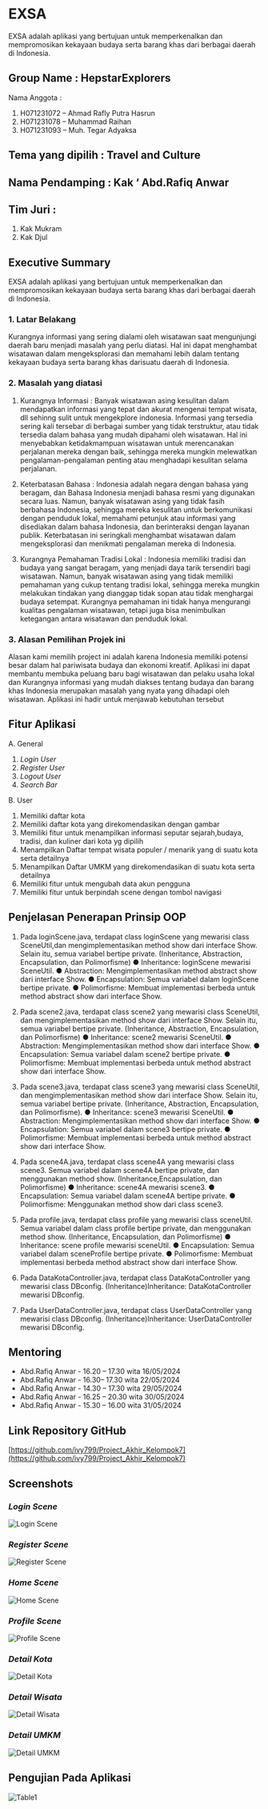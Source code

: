 # EXSA

EXSA adalah aplikasi yang bertujuan untuk memperkenalkan dan mempromosikan kekayaan budaya serta barang khas dari berbagai daerah di Indonesia. 

## Group Name : HepstarExplorers
Nama Anggota :

1. H071231072 – Ahmad Rafly Putra Hasrun
2. H071231078 – Muhammad Raihan
3. H071231093 – Muh. Tegar Adyaksa

## Tema yang dipilih : Travel and Culture
## Nama Pendamping :  Kak ‘ Abd.Rafiq Anwar
## Tim Juri :

  1.  Kak Mukram
  2.  Kak Djul

## Executive Summary
EXSA adalah aplikasi yang bertujuan untuk memperkenalkan dan mempromosikan kekayaan budaya serta barang khas dari berbagai daerah di Indonesia. 

### 1. Latar Belakang
Kurangnya informasi yang sering dialami oleh wisatawan saat mengunjungi daerah baru menjadi masalah yang perlu diatasi. Hal ini dapat menghambat wisatawan dalam mengeksplorasi dan memahami lebih dalam tentang kekayaan budaya serta barang khas darisuatu daerah di Indonesia.


### 2. Masalah yang diatasi
1. Kurangnya Informasi : 
    Banyak wisatawan asing kesulitan dalam mendapatkan informasi yang tepat dan akurat mengenai tempat wisata, dll sehinng sulit untuk mengekplore indonesia. Informasi yang tersedia sering kali tersebar di berbagai sumber yang tidak terstruktur, atau tidak tersedia dalam bahasa yang mudah dipahami oleh wisatawan. Hal ini menyebabkan ketidakmampuan wisatawan untuk merencanakan perjalanan mereka dengan baik, sehingga mereka mungkin melewatkan pengalaman-pengalaman penting atau menghadapi kesulitan selama perjalanan.


2. Keterbatasan Bahasa : 
    Indonesia adalah negara dengan bahasa yang beragam, dan Bahasa Indonesia menjadi bahasa resmi yang digunakan secara luas. Namun, banyak wisatawan asing yang tidak fasih berbahasa Indonesia, sehingga mereka kesulitan untuk berkomunikasi dengan penduduk lokal, memahami petunjuk atau informasi yang disediakan dalam bahasa Indonesia, dan berinteraksi dengan layanan publik. Keterbatasan ini seringkali menghambat wisatawan dalam mengeksplorasi dan menikmati pengalaman mereka di Indonesia.



3. Kurangnya Pemahaman Tradisi Lokal : 
    Indonesia memiliki tradisi dan budaya yang sangat beragam, yang menjadi daya tarik tersendiri bagi wisatawan. Namun, banyak wisatawan asing yang tidak memiliki pemahaman yang cukup tentang tradisi lokal, sehingga mereka mungkin melakukan tindakan yang dianggap tidak sopan atau tidak menghargai budaya setempat. Kurangnya pemahaman ini tidak hanya mengurangi kualitas pengalaman wisatawan, tetapi juga bisa menimbulkan ketegangan antara wisatawan dan penduduk lokal.


### 3. Alasan Pemilihan Projek ini
Alasan kami memilih project ini adalah karena Indonesia memiliki potensi besar dalam hal pariwisata budaya dan ekonomi kreatif. Aplikasi ini dapat membantu membuka peluang baru bagi wisatawan dan pelaku usaha lokal dan Kurangnya informasi yang mudah diakses tentang budaya dan barang khas Indonesia merupakan masalah yang nyata yang dihadapi oleh wisatawan. Aplikasi ini hadir untuk menjawab kebutuhan tersebut

## Fitur Aplikasi
A. General
  1. *Login User*
  2. *Register User*
  3. *Logout User*
  4. *Search Bar*

B. User
  1. Memiliki daftar kota 
  2. Memiliki daftar kota yang direkomendasikan dengan gambar
  3. Memiliki fitur untuk menampilkan informasi seputar sejarah,budaya, tradisi, dan kuliner dari kota yg dipilih
  4. Menampilkan Daftar tempat wisata populer / menarik yang di suatu kota serta detailnya
  5. Menampilkan Daftar UMKM yang direkomendasikan di suatu kota serta detailnya
  6. Memiliki fitur untuk mengubah data akun pengguna
  7. Memiliki fitur untuk berpindah scene dengan tombol navigasi

## Penjelasan Penerapan Prinsip OOP
1. Pada loginScene.java, terdapat class loginScene yang mewarisi class SceneUtil,dan mengimplementasikan method show dari interface Show. Selain itu, semua variabel bertipe private. (Inheritance, Abstraction, Encapsulation, dan Polimorfisme)
    ● Inheritance: loginScene mewarisi SceneUtil.
    ● Abstraction: Mengimplementasikan method abstract show dari interface Show.
    ● Encapsulation: Semua variabel dalam loginScene bertipe private.
    ● Polimorfisme: Membuat implementasi berbeda untuk method abstract show dari interface Show.


2. Pada scene2.java, terdapat class scene2 yang mewarisi class SceneUtil, dan mengimplementasikan method show dari interface Show. Selain itu, semua variabel bertipe private. (Inheritance, Abstraction, Encapsulation, dan Polimorfisme)
    ● Inheritance: scene2 mewarisi SceneUtil.
    ● Abstraction: Mengimplementasikan method show dari interface Show.
    ● Encapsulation: Semua variabel dalam scene2 bertipe private.
    ● Polimorfisme: Membuat implementasi berbeda untuk method abstract show dari interface Show.


3. Pada scene3.java, terdapat class scene3 yang mewarisi class SceneUtil, dan mengimplementasikan method show dari interface Show. Selain itu, semua variabel bertipe private. (Inheritance, Abstraction, Encapsulation, dan Polimorfisme).
    ● Inheritance: scene3 mewarisi SceneUtil.
    ● Abstraction: Mengimplementasikan method show dari interface Show.
    ● Encapsulation: Semua variabel dalam scene3 bertipe private.
    ● Polimorfisme: Membuat implementasi berbeda untuk method abstract show dari interface Show.


4. Pada scene4A.java, terdapat class scene4A yang mewarisi class scene3. Semua variabel dalam scene4A bertipe private, dan menggunakan method show. (Inheritance,Encapsulation, dan Polimorfisme)
    ● Inheritance: scene4A mewarisi scene3.
    ● Encapsulation: Semua variabel dalam scene4A bertipe private.
    ● Polimorfisme: Menggunakan method show dari class scene3.


5. Pada profile.java, terdapat class profile yang mewarisi class sceneUtil. Semua variabel dalam class profile bertipe private, dan menggunakan method show. (Inheritance, Encapsulation, dan Polimorfisme)
    ● Inheritance: scene profile mewarisi sceneUtil.
    ● Encapsulation: Semua variabel dalam sceneProfile bertipe private.
    ● Polimorfisme: Membuat implementasi berbeda method abstract show dari interface Show.

6. Pada DataKotaController.java, terdapat class DataKotaController yang mewarisi class DBconfig. (Inheritance)Inheritance: DataKotaController mewarisi DBconfig.

7. Pada UserDataController.java, terdapat class UserDataController yang mewarisi class DBconfig. (Inheritance)Inheritance: UserDataController mewarisi DBconfig.

## Mentoring
- Abd.Rafiq Anwar - 16.20 – 17.30 wita 16/05/2024
- Abd.Rafiq Anwar - 16.30– 17.30 wita 22/05/2024
- Abd.Rafiq Anwar - 14.30 – 17.30 wita 29/05/2024
- Abd.Rafiq Anwar - 16.25 – 20.30 wita 30/05/2024
- Abd.Rafiq Anwar - 15.30 – 16.00 wita 31/05/2024

## Link Repository GitHub
[https://github.com/ivy799/Project_Akhir_Kelompok7](https://github.com/ivy799/Project_Akhir_Kelompok7)

## Screenshots
### *Login Scene*
![Login Scene](https://github.com/ivy799/Project_Akhir_Kelompok7/blob/main/readme/login.png)

### *Register Scene*
![Register Scene](https://github.com/ivy799/Project_Akhir_Kelompok7/blob/main/readme/register.png)

### *Home Scene*
![Home Scene](https://github.com/ivy799/Project_Akhir_Kelompok7/blob/main/readme/home.png)

### *Profile Scene*
![Profile Scene](https://github.com/ivy799/Project_Akhir_Kelompok7/blob/main/readme/profil.png)

### *Detail Kota*
![Detail Kota](https://github.com/ivy799/Project_Akhir_Kelompok7/blob/main/readme/scene1.png)

### *Detail Wisata*
![Detail Wisata](https://github.com/ivy799/Project_Akhir_Kelompok7/blob/main/readme/scene2A.png)

### *Detail UMKM*
![Detail UMKM](https://github.com/ivy799/Project_Akhir_Kelompok7/blob/main/readme/scene2B.png)

## Pengujian Pada Aplikasi
![Table1](https://github.com/ivy799/Project_Akhir_Kelompok7/blob/main/readme/table.jpg)

